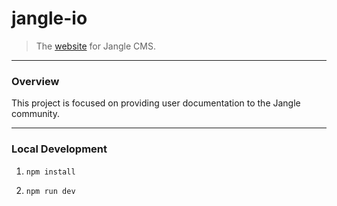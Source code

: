 # jangle-io
> The [website](https://www.jangle.io) for Jangle CMS.

---

### Overview

This project is focused on providing user documentation to the Jangle community.

---

### Local Development

1. `npm install`

1. `npm run dev`
